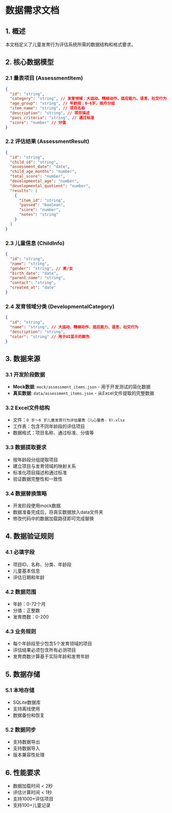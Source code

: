 # 数据需求文档

## 1. 概述
本文档定义了儿童发育行为评估系统所需的数据结构和格式要求。

## 2. 核心数据模型

### 2.1 量表项目 (AssessmentItem)
```json
{
  "id": "string",
  "category": "string", // 发育领域：大运动、精细动作、适应能力、语言、社交行为
  "age_group": "string", // 年龄段：0-6岁，按月分组
  "item_name": "string", // 项目名称
  "description": "string", // 项目描述
  "pass_criteria": "string", // 通过标准
  "score": "number" // 分值
}
```

### 2.2 评估结果 (AssessmentResult)
```json
{
  "id": "string",
  "child_id": "string",
  "assessment_date": "date",
  "child_age_months": "number",
  "total_score": "number",
  "developmental_age": "number",
  "developmental_quotient": "number",
  "results": [
    {
      "item_id": "string",
      "passed": "boolean",
      "score": "number",
      "notes": "string"
    }
  ]
}
```

### 2.3 儿童信息 (ChildInfo)
```json
{
  "id": "string",
  "name": "string",
  "gender": "string", // 男/女
  "birth_date": "date",
  "parent_name": "string",
  "contact": "string",
  "created_at": "date"
}
```

### 2.4 发育领域分类 (DevelopmentalCategory)
```json
{
  "id": "string",
  "name": "string", // 大运动、精细动作、适应能力、语言、社交行为
  "description": "string",
  "color": "string" // 用于UI显示的颜色
}
```

## 3. 数据来源

### 3.1 开发阶段数据
- **Mock数据**: `mock/assessment_items.json` - 用于开发测试的简化数据
- **真实数据**: `data/assessment_items.json` - 从Excel文件提取的完整数据

### 3.2 Excel文件结构
- 文件：`0 岁～6 岁儿童发育行为评估量表（儿心量表- Ⅱ).xlsx`
- 工作表：包含不同年龄段的评估项目
- 数据格式：项目名称、通过标准、分值等

### 3.3 数据提取要求
- 按年龄段分组提取项目
- 建立项目与发育领域的映射关系
- 标准化项目描述和通过标准
- 验证数据完整性和一致性

### 3.4 数据替换策略
- 开发阶段使用mock数据
- 数据准备完成后，将真实数据放入data文件夹
- 修改代码中的数据加载路径即可完成替换

## 4. 数据验证规则

### 4.1 必填字段
- 项目ID、名称、分类、年龄段
- 儿童基本信息
- 评估日期和年龄

### 4.2 数据范围
- 年龄：0-72个月
- 分值：正整数
- 发育商数：0-200

### 4.3 业务规则
- 每个年龄段至少包含5个发育领域的项目
- 评估结果必须包含所有必测项目
- 发育商数计算基于实际年龄和发育年龄

## 5. 数据存储

### 5.1 本地存储
- SQLite数据库
- 支持离线使用
- 数据备份和恢复

### 5.2 数据同步
- 支持数据导出
- 支持数据导入
- 版本兼容性处理

## 6. 性能要求
- 数据加载时间 < 2秒
- 评估计算时间 < 1秒
- 支持1000+评估项目
- 支持100+儿童记录 